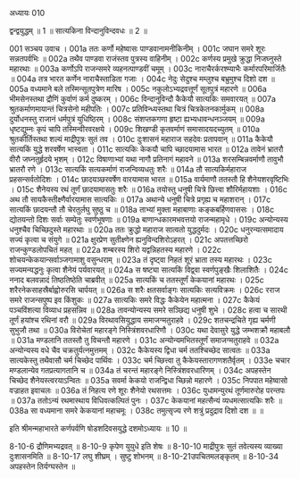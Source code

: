 अध्यायः 010
	
द्वन्द्वयुद्धम् ॥ 1 ॥ सात्यकिना विन्दानुविन्दवधः ॥ 2 ॥

001	सञ्चय उवाच ।
001a	ततः कर्णो महेष्वासः पाण्डवानामनीकिनीम् ।
001c	जघान समरे शूरः सन्नतपर्वभिः ॥
002a	तथैव पाण्डवा राजंस्तव पुत्रस्य वाहिनीम् ।
002c	कर्णस्य प्रमुखे क्रुद्धा निजघ्नुस्ते महारथाः ॥
003a	कर्णोऽपि राजन्समरे व्यहनत्पाण्डवीं चमूम् ।
003c	नाराचैरर्करश्म्याभैः कर्मारपरिमार्जितैः ॥
004a	तत्र भारत कर्णेन नाराचैस्ताडिता गजाः ।
004c	नेदुः सेदुश्च मम्लुश्च बभ्रुमुश्च दिशो दश ॥
005a	वध्यमाने बले तस्मिन्सूतपुत्रेण मारिष ।
005c	नकुलोऽभ्यद्रवत्तूर्णं सूतपुत्रं महारणे ॥
006a	भीमसेनस्तथा द्रौणिं कुर्वाणं कर्म दुष्करम् ।
006c	विन्दानुविन्दौ कैकेयौ सात्यकिः समवारयत् ॥
007a	श्रुतकर्माणमायान्तं चित्रसेनो महीपतिः ।
007c	प्रतिविन्ध्यस्तथा चित्रं चित्रकेतनकार्मुकम् ॥
008a	दुर्योधनस्तु राजानं धर्मपुत्रं युधिष्ठिरम् ।
008c	संशप्तकगणा हृष्टा ह्यभ्यधावन्धनञ्जयम् ॥
009a	धृष्टद्युम्नः कृपं चापि तस्मिन्वीरवरक्षये ।
009c	शिखण्डी कृतवर्माणं समासादयदच्युतम् ॥
010a	श्रुतकीर्तिस्तथा शल्यं माद्रीपुत्रः सुतं तव ।
010c	दुःशासनं महाराज सहदेवः प्रतापवान् ॥
011a	कैकेयौ सात्यकिं युद्धे शरवर्षेण भास्वता ।
011c	सात्यकिः केकयौ चापि च्छादयामास भारत ॥
012a	तावेनं भ्रातरौ वीरौ जघ्नतुर्हृदये भृशम् ।
012c	विषाणाभ्यां यथा नागौ प्रतिनागं महावने ॥
013a	शरसम्बिन्नवर्माणौ तावुभौ भ्रातरौ रणे ।
013c	सात्यकिं सत्यकर्माणं राजन्विव्यधतुः शरैः ॥
014a	तौ सात्यकिर्महाराज प्रहसन्सर्वतोदिशः ।
014c	छादयञ्छरवर्षेण वारयामास भारत ॥
015a	वार्यमाणौ ततस्तौ हि शैनेयशरवृष्टिभिः ।
015c	शैनेयस्य रथं तूर्णं छादयामासतुः शरैः ॥
016a	तयोस्तु धनुषी चित्रे छित्त्वा शौरिर्महायशाः ।
016c	अथ तौ सायकैस्तीक्ष्णैर्वारयामास सात्यकिः ॥
017a	अथान्ये धनुषी चित्रे प्रगृह्य च महाशरान् ।
017c	सात्यकिं छादयन्तौ तौ चेरतुर्लघु सुष्ठु च ॥
018a	ताभ्यां मुक्ता महाबाणाः कङ्कबर्हिणवाससः ।
018c	द्योतयन्तो दिशः सर्वाः सम्पेतुः स्वर्णभूषणाः ॥
019a	बाणान्धकारमभवत्तयो राजन्महामृधे ।
019c	अन्योन्यस्य धनुश्चैव चिच्छिदुस्ते महारथाः ॥
020a	ततः क्रुद्धो महाराज सात्वतो युद्धदुर्मदः ।
020c	धनुरन्यत्समादाय सज्यं कृत्वा च संयुगे ॥
021a	क्षुरप्रेण सुतीक्ष्णेन ह्यनुविन्दशिरोऽहरत् ।
021c	अपतत्तच्छिरो राजन्कुण्डलोपचितं महत् ॥
022a	शम्बरस्य शिरो यद्वन्निहतस्य महारणे ।
022c	शोचयन्केकयान्सर्वाञ्जगामाशु वसुन्धराम् ॥
023a	तं दृष्ट्वा निहतं शूरं भ्राता तस्य महारथः ।
023c	सज्यमन्यद्धनुः कृत्वा शैनेयं पर्यवारयत् ॥
024a	स षष्ट्या सात्यकिं विद्व्वा स्वर्णपुङ्खैः शिलाशितैः ।
024c	ननाद बलवन्नादं तिष्ठतिष्ठेति चाब्रवीत् ॥
025a	सात्यकिं च ततस्तूर्णं केकयानां महारथः ।
025c	शरैरनेकसाहस्रैर्बाह्वोरुरसि चार्पयत् ॥
026a	स शरैः क्षतसर्वाङ्गः सात्यकिः सत्यविक्रमः ।
026c	रराज समरे राजन्सपुष्प इव किंशुकः ॥
027a	सात्यकिः समरे विद्धः कैकेयेन महात्मना ।
027c	कैकेयं पञ्चविंशत्या विव्याध प्रहसन्निव ॥
028a	तावन्योन्यस्य समरे सञ्छिद्य धनुषी शुभे ।
028c	हत्वा च सारथी तूर्णं हयांश्च रथिनां वरौ ॥
029a	विरथावसियुद्धाय समाजग्मतुराहवे ।
029c	शतचन्द्रचिते गृह्य चर्मणी सुभुजौ तथा ॥
030a	विरोचेतां महारङ्गे निस्त्रिंशवरधारिणौ ।
030c	यथा देवासुरे युद्धे जम्भशक्रौ महाबलौ ॥
031a	मण्डलानि ततस्तौ तु विचन्तौ महारणे ।
031c	अन्योन्यमभितस्तूर्णं समाजग्मतुराहवे ॥
032a	अन्योन्यस्य वधे चैव चक्रतुर्यत्नमुत्तमम् ।
032c	कैकेयस्य द्विधा चर्म ततश्चिच्छेद सात्वतः ॥
033a	सात्यकेस्तु तथैवासौ चर्म चिच्छेद पार्थिवः ।
033c	चर्म च्छित्त्वा तु कैकेयस्तारागणशतैर्वृतम् ।
033e	चचार मण्डलान्येव गतप्रत्यागतानि च ॥
034a	तं चरन्तं महारङ्गे निस्त्रिंशवरधारिणम् ।
034c	अपहस्तेन चिच्छेद शैनेयस्त्वरयाऽन्वितः ॥
035a	सवर्मा केकयो राजन्द्विधा च्छिन्नो महारणे ।
035c	निपपात महेष्वासो वज्राहत इवाचलः ॥
036a	तं निहत्य रणे शूरः शैनेयो रथसत्तमः ।
036c	युधामन्युरथं तूर्णमारुरोह परन्तपः ॥
037a	ततोऽन्यं रथमास्थाय विधिवत्कल्पितं पुनः ।
037c	केकयानां महत्सैन्यं व्यधमत्सात्यकिः शरैः ॥
038a	सा वध्यमाना समरे केकयानां महाचमूः ।
038c	तमुत्सृज्य रणे शत्रुं प्रदुद्राव दिशो दश ॥ ॥

इति श्रीमन्महाभारते कर्णपर्वणि षोडशदिवसयुद्धे दशमोऽध्यायः ॥ 10 ॥

8-10-6 द्रौणिमभ्यद्रवत् ॥ 8-10-9 कृपेण युयुधे इति शेषः ॥ 8-10-10 माद्रीपुत्रः सुतं तवेत्यस्य व्याख्या दुःशासनमिति ॥ 8-10-17 लघु शीघ्रम् । सुष्टु शोभनम् ॥ 8-10-21उपचितमलङ्कृतम् ॥ 8-10-34 अपहस्तेन तिर्यग्घस्तेन ॥
